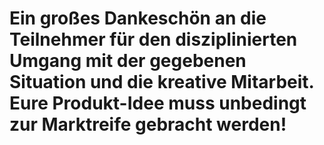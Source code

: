 # Ein großes Dankeschön an die Teilnehmer für den disziplinierten Umgang mit der gegebenen Situation und die kreative Mitarbeit. Eure Produkt-Idee muss unbedingt zur Marktreife gebracht werden!